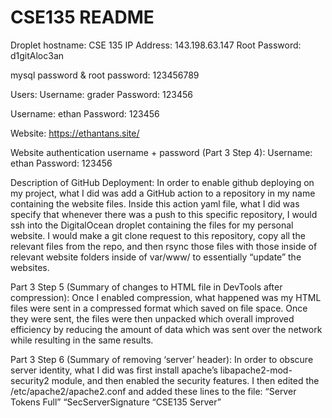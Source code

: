 # CSE135 README


Droplet hostname: CSE 135
IP Address: 143.198.63.147
Root Password: d1gitAloc3an

mysql password & root password: 123456789

Users:
Username: grader
Password: 123456

Username: ethan
Password: 123456

Website: https://ethantans.site/

Website authentication username + password (Part 3 Step 4):
Username: ethan
Password: 123456

Description of GitHub Deployment:
In order to enable github deploying on my project, what I did was add a GitHub action to a repository in my name containing the website files. Inside this action yaml file, what I did was specify that whenever there was a push to this specific repository, I would ssh into the DigitalOcean droplet containing the files for my personal website. I would make a git clone request to this repository, copy all the relevant files from the repo, and then rsync those files with those inside of relevant website folders inside of var/www/ to essentially “update” the websites.

Part 3 Step 5 (Summary of changes to HTML file in DevTools after compression):
Once I enabled compression, what happened was my HTML files were sent in a compressed format which saved on file space. Once they were sent, the files were then unpacked which overall improved efficiency by reducing the amount of data which was sent over the network while resulting in the same results.

Part 3 Step 6 (Summary of removing ‘server’ header):
In order to obscure server identity, what I did was first install apache’s libapache2-mod-security2 module, and then enabled the security features. I then edited the /etc/apache2/apache2.conf and added these lines to the file:
“Server Tokens Full”
“SecServerSignature “CSE135 Server”
